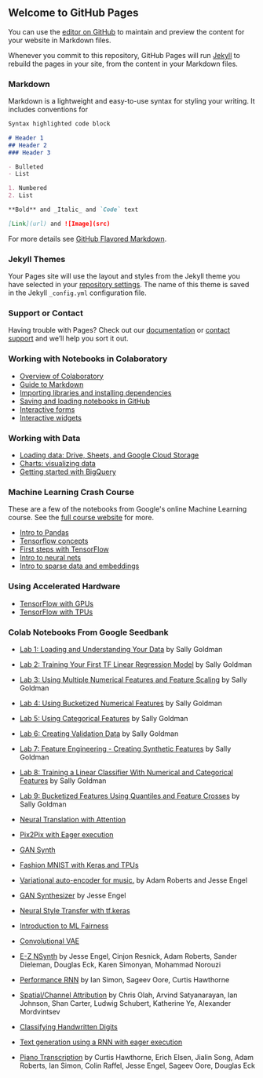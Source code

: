 ## Welcome to GitHub Pages

You can use the [editor on GitHub](https://github.com/misbahsy/colabverse/edit/master/README.md) to maintain and preview the content for your website in Markdown files.

Whenever you commit to this repository, GitHub Pages will run [Jekyll](https://jekyllrb.com/) to rebuild the pages in your site, from the content in your Markdown files.

### Markdown

Markdown is a lightweight and easy-to-use syntax for styling your writing. It includes conventions for

```markdown
Syntax highlighted code block

# Header 1
## Header 2
### Header 3

- Bulleted
- List

1. Numbered
2. List

**Bold** and _Italic_ and `Code` text

[Link](url) and ![Image](src)
```

For more details see [GitHub Flavored Markdown](https://guides.github.com/features/mastering-markdown/).

### Jekyll Themes

Your Pages site will use the layout and styles from the Jekyll theme you have selected in your [repository settings](https://github.com/misbahsy/colabverse/settings). The name of this theme is saved in the Jekyll `_config.yml` configuration file.

### Support or Contact

Having trouble with Pages? Check out our [documentation](https://help.github.com/categories/github-pages-basics/) or [contact support](https://github.com/contact) and we’ll help you sort it out.


### Working with Notebooks in Colaboratory
- [Overview of Colaboratory](https://colab.research.google.com/notebooks/basic_features_overview.ipynb)
- [Guide to Markdown](https://colab.research.google.com/notebooks/markdown_guide.ipynb)
- [Importing libraries and installing dependencies](https://colab.research.google.com/notebooks/snippets/importing_libraries.ipynb)
- [Saving and loading notebooks in GitHub](https://colab.research.google.com/github/googlecolab/colabtools/blob/master/notebooks/colab-github-demo.ipynb)
- [Interactive forms](https://colab.research.google.com/notebooks/forms.ipynb)
- [Interactive widgets](https://colab.research.google.com/notebooks/widgets.ipynb)

### Working with Data
- [Loading data: Drive, Sheets, and Google Cloud Storage](https://colab.research.google.com/notebooks/io.ipynb) 
- [Charts: visualizing data](https://colab.research.google.com/notebooks/charts.ipynb)
- [Getting started with BigQuery](https://colab.research.google.com/notebooks/bigquery.ipynb)

### Machine Learning Crash Course
These are a few of the notebooks from Google's online Machine Learning course. See the [full course website](https://developers.google.com/machine-learning/crash-course/) for more.
- [Intro to Pandas](https://colab.research.google.com/notebooks/mlcc/intro_to_pandas.ipynb)
- [Tensorflow concepts](https://colab.research.google.com/notebooks/mlcc/tensorflow_programming_concepts.ipynb)
- [First steps with TensorFlow](https://colab.research.google.com/notebooks/mlcc/first_steps_with_tensor_flow.ipynb)
- [Intro to neural nets](https://colab.research.google.com/notebooks/mlcc/intro_to_neural_nets.ipynb)
- [Intro to sparse data and embeddings](https://colab.research.google.com/notebooks/mlcc/intro_to_sparse_data_and_embeddings.ipynb)

### Using Accelerated Hardware
- [TensorFlow with GPUs](https://colab.research.google.com/notebooks/gpu.ipynb)
- [TensorFlow with TPUs](https://colab.research.google.com/notebooks/tpu.ipynb)

### Colab Notebooks From Google Seedbank
- [Lab 1: Loading and Understanding Your Data](https://colab.research.google.com/notebooks/intro_to_ml_semester_course/Spring2018/Lab_1__Loading_and_Understanding_Your_Data.ipynb) by Sally Goldman
- [Lab 2: Training Your First TF Linear Regression Model](https://colab.research.google.com/notebooks/intro_to_ml_semester_course/Spring2018/Lab_2__Training_Your_First_TF_Linear_Regression_Model.ipynb) by Sally Goldman
- [Lab 3: Using Multiple Numerical Features and Feature Scaling](https://colab.research.google.com/notebooks/intro_to_ml_semester_course/Spring2018/Lab_3__Using_Multiple_Numerical_Features_and_Feature_Scaling.ipynb) by Sally Goldman
- [Lab 4: Using Bucketized Numerical Features](https://colab.research.google.com/notebooks/intro_to_ml_semester_course/Spring2018/Lab_4__Using_a_Bucketized_Numerical_Feature.ipynb) by Sally Goldman
- [Lab 5: Using Categorical Features](https://colab.research.google.com/notebooks/intro_to_ml_semester_course/Spring2018/Lab_5__Using_Categorical_Features.ipynb) by Sally Goldman
- [Lab 6: Creating Validation Data](https://colab.research.google.com/notebooks/intro_to_ml_semester_course/Spring2018/Lab_6__Creating_Validation_Data.ipynb) by Sally Goldman
- [Lab 7: Feature Engineering - Creating Synthetic Features](https://colab.research.google.com/notebooks/intro_to_ml_semester_course/Spring2018/Lab_7__Feature_Engineering_-_Creating_Synthetic_Features.ipynb) by Sally Goldman
- [Lab 8: Training a Linear Classifier With Numerical and Categorical Features](https://colab.research.google.com/notebooks/intro_to_ml_semester_course/Spring2018/Lab_8__Training_a_Linear_Classifier_with_Numerical_and_Categorical_Features.ipynb) by Sally Goldman
- [Lab 9: Bucketized Features Using Quantiles and Feature Crosses](https://colab.research.google.com/notebooks/intro_to_ml_semester_course/Spring2018/Lab_9__Bucketized_Features_Using_Quantiles_and_Feature_Crosses.ipynb) by Sally Goldman

- [Neural Translation with Attention](https://colab.research.google.com/github/tensorflow/tensorflow/blob/master/tensorflow/contrib/eager/python/examples/nmt_with_attention/nmt_with_attention.ipynb) 
- [Pix2Pix with Eager execution](https://colab.research.google.com/github/tensorflow/tensorflow/blob/master/tensorflow/contrib/eager/python/examples/pix2pix/pix2pix_eager.ipynb)
- [GAN Synth](https://colab.research.google.com/notebooks/magenta/gansynth/gansynth_demo.ipynb)
- [Fashion MNIST with Keras and TPUs](https://colab.research.google.com/github/tensorflow/tpu/blob/master/tools/colab/fashion_mnist.ipynb)
- [Variational auto-encoder for music.](https://colab.research.google.com/notebooks/magenta/music_vae/music_vae.ipynb) by Adam Roberts and Jesse Engel
- [GAN Synthesizer](https://colab.research.google.com/notebooks/magenta/gansynth/gansynth_demo.ipynb) by Jesse Engel
- [Neural Style Transfer with tf.keras](https://colab.research.google.com/github/tensorflow/models/blob/master/research/nst_blogpost/4_Neural_Style_Transfer_with_Eager_Execution.ipynb)
- [Introduction to ML Fairness](https://colab.research.google.com/github/google/eng-edu/blob/master/ml/cc/exercises/intro_to_fairness.ipynb)
- [Convolutional VAE](https://colab.research.google.com/github/tensorflow/tensorflow/blob/master/tensorflow/contrib/eager/python/examples/generative_examples/cvae.ipynb)
- [E-Z NSynth](https://colab.research.google.com/notebooks/magenta/nsynth/nsynth.ipynb) by Jesse Engel, Cinjon Resnick, Adam Roberts, Sander Dieleman, Douglas Eck, Karen Simonyan, Mohammad Norouzi
- [Performance RNN](https://colab.research.google.com/notebook#fileId=/v2/external/notebooks/magenta/performance_rnn/performance_rnn.ipynb) by Ian Simon, Sageev Oore, Curtis Hawthorne
- [Spatial/Channel Attribution](https://colab.research.google.com/github/tensorflow/lucid/blob/master/notebooks/building-blocks/AttrSpatial.ipynb) by Chris Olah, Arvind Satyanarayan, Ian Johnson, Shan Carter, Ludwig Schubert, Katherine Ye, Alexander Mordvintsev
- [Classifying Handwritten Digits](https://colab.research.google.com/notebook#fileId=/v2/external/notebooks/mlcc/multi-class_classification_of_handwritten_digits.ipynb)
- [Text generation using a RNN with eager execution](https://colab.research.google.com/github/tensorflow/docs/blob/master/site/en/tutorials/sequences/text_generation.ipynb)
- [Piano Transcription](https://colab.research.google.com/notebooks/magenta/onsets_frames_transcription/onsets_frames_transcription.ipynb) by Curtis Hawthorne, Erich Elsen, Jialin Song, Adam Roberts, Ian Simon, Colin Raffel, Jesse Engel, Sageev Oore, Douglas Eck
